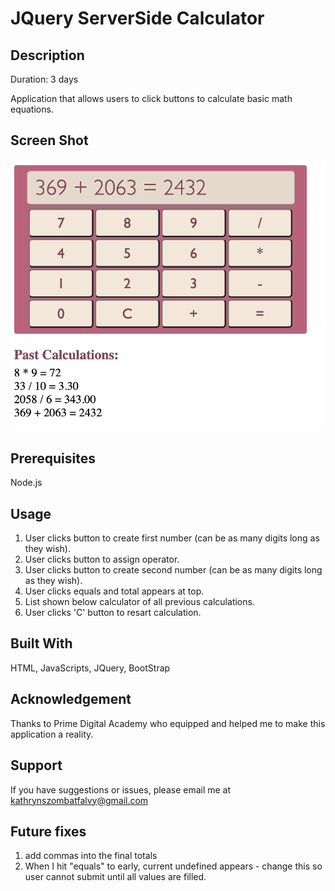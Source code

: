 # JQuery ServerSide Calculator

## Description

Duration: 3 days

Application that allows users to click buttons to calculate basic math equations.

## Screen Shot
![Alt text](./images/finalScreenshot.png?raw=true "Application screenshot")

## Prerequisites
Node.js

## Usage
1. User clicks button to create first number (can be as many digits long as they wish).
2. User clicks button to assign operator.
3. User clicks button to create second number (can be as many digits long as they wish).
4. User clicks equals and total appears at top.
5. List shown below calculator of all previous calculations.
6. User clicks 'C' button to resart calculation.

## Built With
HTML, JavaScripts, JQuery, BootStrap

## Acknowledgement
Thanks to Prime Digital Academy who equipped and helped me to make this application a reality.

## Support
If you have suggestions or issues, please email me at kathrynszombatfalvy@gmail.com

## Future fixes
1. add commas into the final totals
2. When I hit "equals" to early, current undefined appears - change this so user cannot submit until all values are filled.
